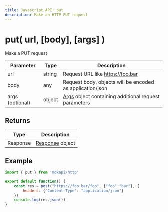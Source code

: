 ```yaml
---
title: Javascript API: put
description: Make an HTTP PUT request
---
```

# put( url, [body], [args] )

Make a PUT request

| Parameter       | Type   | Description                                                                                      |
|-----------------|--------|--------------------------------------------------------------------------------------------------|
| url             | string | Request URL like https://foo.bar                                                                 |
| body            | any    | Request body, objects will be encoded as application/json                                        |
| args (optional) | object | [Args](/docs/javascript-api/mokapi-http/args.md) object containing additional request parameters |

## Returns

| Type     | Description                                                     |
|----------|-----------------------------------------------------------------|
| Response | [Response](/docs/javascript-api/mokapi-http/response.md) object |

## Example

```javascript
import { put } from 'mokapi/http'

export default function() {
    const res = post("https://foo.bar/foo", {"foo":"bar"}, {
        headers: {'Content-Type': "application/json"}
    })
    console.log(res.json())
}
```